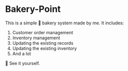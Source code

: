 # Bakery-Point
This is a simple 🎂 bakery system made by me. It includes:

1. Customer order management
2. Inventory management
3. Updating the existing records
4. Updating the existing inventory
5. And a lot

👀 See it yourself. 
